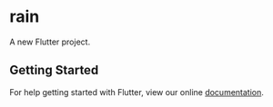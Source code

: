 # rain

A new Flutter project.

## Getting Started

For help getting started with Flutter, view our online
[documentation](https://flutter.io/).
